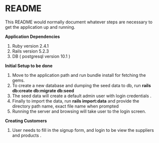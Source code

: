 # README

This README would normally document whatever steps are necessary to get the
application up and running.

**Application Dependencies**

1. Ruby version 2.4.1
2. Rails version 5.2.3
3. DB ( postgresql version 10.1 )

**Initial Setup to be done**

1. Move to the application path and run bundle install for fetching the gems.
2. To create a new database and dumping the seed data to db, run **rails db:create db:migrate db:seed** 
3. The seed data will create a default admin user with login credentials .
4. Finally to import the data, run **rails import:data** and provide the directory path name, exact file name when prompted 
5. Running the server and browsing will take user to the login screen.

**Creating Customers**
1. User needs to fill in the signup form, and login to be view the suppliers and products .
